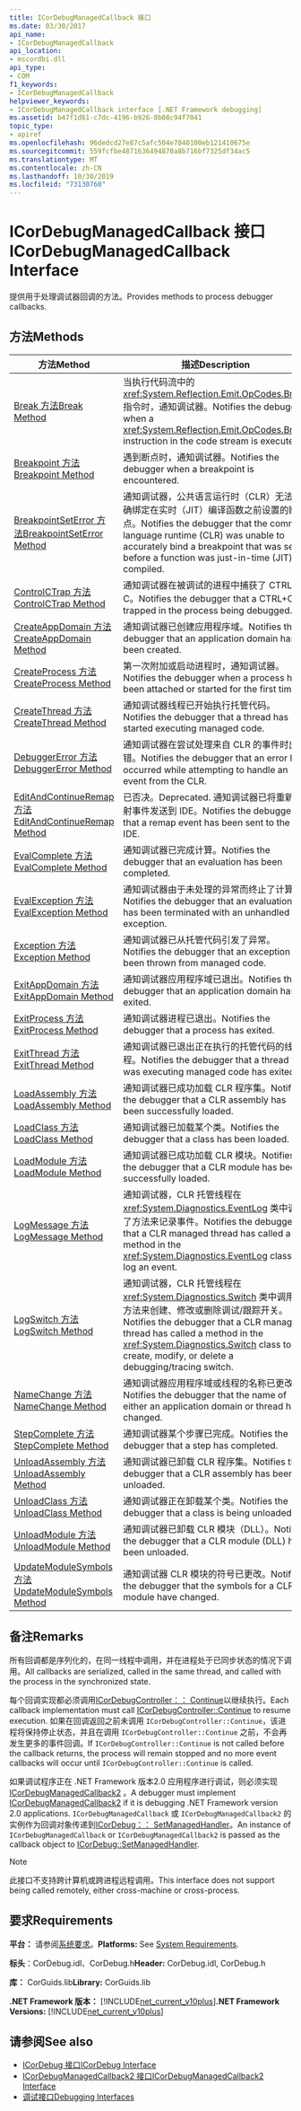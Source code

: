 ```yaml
---
title: ICorDebugManagedCallback 接口
ms.date: 03/30/2017
api_name:
- ICorDebugManagedCallback
api_location:
- mscordbi.dll
api_type:
- COM
f1_keywords:
- ICorDebugManagedCallback
helpviewer_keywords:
- ICorDebugManagedCallback interface [.NET Framework debugging]
ms.assetid: b47f1d61-c7dc-4196-b926-0b08c94f7041
topic_type:
- apiref
ms.openlocfilehash: 96dedcd27e87c5afc504e7840100eb121410675e
ms.sourcegitcommit: 559fcfbe4871636494870a8b716bf7325df34ac5
ms.translationtype: MT
ms.contentlocale: zh-CN
ms.lasthandoff: 10/30/2019
ms.locfileid: "73130760"
---
```

# <a name="icordebugmanagedcallback-interface"></a><span data-ttu-id="6402d-102">ICorDebugManagedCallback 接口</span><span class="sxs-lookup"><span data-stu-id="6402d-102">ICorDebugManagedCallback Interface</span></span>
<span data-ttu-id="6402d-103">提供用于处理调试器回调的方法。</span><span class="sxs-lookup"><span data-stu-id="6402d-103">Provides methods to process debugger callbacks.</span></span>  
  
## <a name="methods"></a><span data-ttu-id="6402d-104">方法</span><span class="sxs-lookup"><span data-stu-id="6402d-104">Methods</span></span>  
  
|<span data-ttu-id="6402d-105">方法</span><span class="sxs-lookup"><span data-stu-id="6402d-105">Method</span></span>|<span data-ttu-id="6402d-106">描述</span><span class="sxs-lookup"><span data-stu-id="6402d-106">Description</span></span>|  
|------------|-----------------|  
|[<span data-ttu-id="6402d-107">Break 方法</span><span class="sxs-lookup"><span data-stu-id="6402d-107">Break Method</span></span>](../../../../docs/framework/unmanaged-api/debugging/icordebugmanagedcallback-break-method.md)|<span data-ttu-id="6402d-108">当执行代码流中的 <xref:System.Reflection.Emit.OpCodes.Break> 指令时，通知调试器。</span><span class="sxs-lookup"><span data-stu-id="6402d-108">Notifies the debugger when a <xref:System.Reflection.Emit.OpCodes.Break> instruction in the code stream is executed.</span></span>|  
|[<span data-ttu-id="6402d-109">Breakpoint 方法</span><span class="sxs-lookup"><span data-stu-id="6402d-109">Breakpoint Method</span></span>](../../../../docs/framework/unmanaged-api/debugging/icordebugmanagedcallback-breakpoint-method.md)|<span data-ttu-id="6402d-110">遇到断点时，通知调试器。</span><span class="sxs-lookup"><span data-stu-id="6402d-110">Notifies the debugger when a breakpoint is encountered.</span></span>|  
|[<span data-ttu-id="6402d-111">BreakpointSetError 方法</span><span class="sxs-lookup"><span data-stu-id="6402d-111">BreakpointSetError Method</span></span>](../../../../docs/framework/unmanaged-api/debugging/icordebugmanagedcallback-breakpointseterror-method.md)|<span data-ttu-id="6402d-112">通知调试器，公共语言运行时（CLR）无法准确绑定在实时（JIT）编译函数之前设置的断点。</span><span class="sxs-lookup"><span data-stu-id="6402d-112">Notifies the debugger that the common language runtime (CLR) was unable to accurately bind a breakpoint that was set before a function was just-in-time (JIT) compiled.</span></span>|  
|[<span data-ttu-id="6402d-113">ControlCTrap 方法</span><span class="sxs-lookup"><span data-stu-id="6402d-113">ControlCTrap Method</span></span>](../../../../docs/framework/unmanaged-api/debugging/icordebugmanagedcallback-controlctrap-method.md)|<span data-ttu-id="6402d-114">通知调试器在被调试的进程中捕获了 CTRL + C。</span><span class="sxs-lookup"><span data-stu-id="6402d-114">Notifies the debugger that a CTRL+C is trapped in the process being debugged.</span></span>|  
|[<span data-ttu-id="6402d-115">CreateAppDomain 方法</span><span class="sxs-lookup"><span data-stu-id="6402d-115">CreateAppDomain Method</span></span>](../../../../docs/framework/unmanaged-api/debugging/icordebugmanagedcallback-createappdomain-method.md)|<span data-ttu-id="6402d-116">通知调试器已创建应用程序域。</span><span class="sxs-lookup"><span data-stu-id="6402d-116">Notifies the debugger that an application domain has been created.</span></span>|  
|[<span data-ttu-id="6402d-117">CreateProcess 方法</span><span class="sxs-lookup"><span data-stu-id="6402d-117">CreateProcess Method</span></span>](../../../../docs/framework/unmanaged-api/debugging/icordebugmanagedcallback-createprocess-method.md)|<span data-ttu-id="6402d-118">第一次附加或启动进程时，通知调试器。</span><span class="sxs-lookup"><span data-stu-id="6402d-118">Notifies the debugger when a process has been attached or started for the first time.</span></span>|  
|[<span data-ttu-id="6402d-119">CreateThread 方法</span><span class="sxs-lookup"><span data-stu-id="6402d-119">CreateThread Method</span></span>](../../../../docs/framework/unmanaged-api/debugging/icordebugmanagedcallback-createthread-method.md)|<span data-ttu-id="6402d-120">通知调试器线程已开始执行托管代码。</span><span class="sxs-lookup"><span data-stu-id="6402d-120">Notifies the debugger that a thread has started executing managed code.</span></span>|  
|[<span data-ttu-id="6402d-121">DebuggerError 方法</span><span class="sxs-lookup"><span data-stu-id="6402d-121">DebuggerError Method</span></span>](../../../../docs/framework/unmanaged-api/debugging/icordebugmanagedcallback-debuggererror-method.md)|<span data-ttu-id="6402d-122">通知调试器在尝试处理来自 CLR 的事件时出错。</span><span class="sxs-lookup"><span data-stu-id="6402d-122">Notifies the debugger that an error has occurred while attempting to handle an event from the CLR.</span></span>|  
|[<span data-ttu-id="6402d-123">EditAndContinueRemap 方法</span><span class="sxs-lookup"><span data-stu-id="6402d-123">EditAndContinueRemap Method</span></span>](../../../../docs/framework/unmanaged-api/debugging/icordebugmanagedcallback-editandcontinueremap-method.md)|<span data-ttu-id="6402d-124">已否决。</span><span class="sxs-lookup"><span data-stu-id="6402d-124">Deprecated.</span></span> <span data-ttu-id="6402d-125">通知调试器已将重新映射事件发送到 IDE。</span><span class="sxs-lookup"><span data-stu-id="6402d-125">Notifies the debugger that a remap event has been sent to the IDE.</span></span>|  
|[<span data-ttu-id="6402d-126">EvalComplete 方法</span><span class="sxs-lookup"><span data-stu-id="6402d-126">EvalComplete Method</span></span>](../../../../docs/framework/unmanaged-api/debugging/icordebugmanagedcallback-evalcomplete-method.md)|<span data-ttu-id="6402d-127">通知调试器已完成计算。</span><span class="sxs-lookup"><span data-stu-id="6402d-127">Notifies the debugger that an evaluation has been completed.</span></span>|  
|[<span data-ttu-id="6402d-128">EvalException 方法</span><span class="sxs-lookup"><span data-stu-id="6402d-128">EvalException Method</span></span>](../../../../docs/framework/unmanaged-api/debugging/icordebugmanagedcallback-evalexception-method.md)|<span data-ttu-id="6402d-129">通知调试器由于未处理的异常而终止了计算。</span><span class="sxs-lookup"><span data-stu-id="6402d-129">Notifies the debugger that an evaluation has been terminated with an unhandled exception.</span></span>|  
|[<span data-ttu-id="6402d-130">Exception 方法</span><span class="sxs-lookup"><span data-stu-id="6402d-130">Exception Method</span></span>](../../../../docs/framework/unmanaged-api/debugging/icordebugmanagedcallback-exception-method.md)|<span data-ttu-id="6402d-131">通知调试器已从托管代码引发了异常。</span><span class="sxs-lookup"><span data-stu-id="6402d-131">Notifies the debugger that an exception has been thrown from managed code.</span></span>|  
|[<span data-ttu-id="6402d-132">ExitAppDomain 方法</span><span class="sxs-lookup"><span data-stu-id="6402d-132">ExitAppDomain Method</span></span>](../../../../docs/framework/unmanaged-api/debugging/icordebugmanagedcallback-exitappdomain-method.md)|<span data-ttu-id="6402d-133">通知调试器应用程序域已退出。</span><span class="sxs-lookup"><span data-stu-id="6402d-133">Notifies the debugger that an application domain has exited.</span></span>|  
|[<span data-ttu-id="6402d-134">ExitProcess 方法</span><span class="sxs-lookup"><span data-stu-id="6402d-134">ExitProcess Method</span></span>](../../../../docs/framework/unmanaged-api/debugging/icordebugmanagedcallback-exitprocess-method.md)|<span data-ttu-id="6402d-135">通知调试器进程已退出。</span><span class="sxs-lookup"><span data-stu-id="6402d-135">Notifies the debugger that a process has exited.</span></span>|  
|[<span data-ttu-id="6402d-136">ExitThread 方法</span><span class="sxs-lookup"><span data-stu-id="6402d-136">ExitThread Method</span></span>](../../../../docs/framework/unmanaged-api/debugging/icordebugmanagedcallback-exitthread-method.md)|<span data-ttu-id="6402d-137">通知调试器已退出正在执行的托管代码的线程。</span><span class="sxs-lookup"><span data-stu-id="6402d-137">Notifies the debugger that a thread that was executing managed code has exited.</span></span>|  
|[<span data-ttu-id="6402d-138">LoadAssembly 方法</span><span class="sxs-lookup"><span data-stu-id="6402d-138">LoadAssembly Method</span></span>](../../../../docs/framework/unmanaged-api/debugging/icordebugmanagedcallback-loadassembly-method.md)|<span data-ttu-id="6402d-139">通知调试器已成功加载 CLR 程序集。</span><span class="sxs-lookup"><span data-stu-id="6402d-139">Notifies the debugger that a CLR assembly has been successfully loaded.</span></span>|  
|[<span data-ttu-id="6402d-140">LoadClass 方法</span><span class="sxs-lookup"><span data-stu-id="6402d-140">LoadClass Method</span></span>](../../../../docs/framework/unmanaged-api/debugging/icordebugmanagedcallback-loadclass-method.md)|<span data-ttu-id="6402d-141">通知调试器已加载某个类。</span><span class="sxs-lookup"><span data-stu-id="6402d-141">Notifies the debugger that a class has been loaded.</span></span>|  
|[<span data-ttu-id="6402d-142">LoadModule 方法</span><span class="sxs-lookup"><span data-stu-id="6402d-142">LoadModule Method</span></span>](../../../../docs/framework/unmanaged-api/debugging/icordebugmanagedcallback-loadmodule-method.md)|<span data-ttu-id="6402d-143">通知调试器已成功加载 CLR 模块。</span><span class="sxs-lookup"><span data-stu-id="6402d-143">Notifies the debugger that a CLR module has been successfully loaded.</span></span>|  
|[<span data-ttu-id="6402d-144">LogMessage 方法</span><span class="sxs-lookup"><span data-stu-id="6402d-144">LogMessage Method</span></span>](../../../../docs/framework/unmanaged-api/debugging/icordebugmanagedcallback-logmessage-method.md)|<span data-ttu-id="6402d-145">通知调试器，CLR 托管线程在 <xref:System.Diagnostics.EventLog> 类中调用了方法来记录事件。</span><span class="sxs-lookup"><span data-stu-id="6402d-145">Notifies the debugger that a CLR managed thread has called a method in the <xref:System.Diagnostics.EventLog> class to log an event.</span></span>|  
|[<span data-ttu-id="6402d-146">LogSwitch 方法</span><span class="sxs-lookup"><span data-stu-id="6402d-146">LogSwitch Method</span></span>](../../../../docs/framework/unmanaged-api/debugging/icordebugmanagedcallback-logswitch-method.md)|<span data-ttu-id="6402d-147">通知调试器，CLR 托管线程在 <xref:System.Diagnostics.Switch> 类中调用了方法来创建、修改或删除调试/跟踪开关。</span><span class="sxs-lookup"><span data-stu-id="6402d-147">Notifies the debugger that a CLR managed thread has called a method in the <xref:System.Diagnostics.Switch> class to create, modify, or delete a debugging/tracing switch.</span></span>|  
|[<span data-ttu-id="6402d-148">NameChange 方法</span><span class="sxs-lookup"><span data-stu-id="6402d-148">NameChange Method</span></span>](../../../../docs/framework/unmanaged-api/debugging/icordebugmanagedcallback-namechange-method.md)|<span data-ttu-id="6402d-149">通知调试器应用程序域或线程的名称已更改。</span><span class="sxs-lookup"><span data-stu-id="6402d-149">Notifies the debugger that the name of either an application domain or thread has changed.</span></span>|  
|[<span data-ttu-id="6402d-150">StepComplete 方法</span><span class="sxs-lookup"><span data-stu-id="6402d-150">StepComplete Method</span></span>](../../../../docs/framework/unmanaged-api/debugging/icordebugmanagedcallback-stepcomplete-method.md)|<span data-ttu-id="6402d-151">通知调试器某个步骤已完成。</span><span class="sxs-lookup"><span data-stu-id="6402d-151">Notifies the debugger that a step has completed.</span></span>|  
|[<span data-ttu-id="6402d-152">UnloadAssembly 方法</span><span class="sxs-lookup"><span data-stu-id="6402d-152">UnloadAssembly Method</span></span>](../../../../docs/framework/unmanaged-api/debugging/icordebugmanagedcallback-unloadassembly-method.md)|<span data-ttu-id="6402d-153">通知调试器已卸载 CLR 程序集。</span><span class="sxs-lookup"><span data-stu-id="6402d-153">Notifies the debugger that a CLR assembly has been unloaded.</span></span>|  
|[<span data-ttu-id="6402d-154">UnloadClass 方法</span><span class="sxs-lookup"><span data-stu-id="6402d-154">UnloadClass Method</span></span>](../../../../docs/framework/unmanaged-api/debugging/icordebugmanagedcallback-unloadclass-method.md)|<span data-ttu-id="6402d-155">通知调试器正在卸载某个类。</span><span class="sxs-lookup"><span data-stu-id="6402d-155">Notifies the debugger that a class is being unloaded.</span></span>|  
|[<span data-ttu-id="6402d-156">UnloadModule 方法</span><span class="sxs-lookup"><span data-stu-id="6402d-156">UnloadModule Method</span></span>](../../../../docs/framework/unmanaged-api/debugging/icordebugmanagedcallback-unloadmodule-method.md)|<span data-ttu-id="6402d-157">通知调试器已卸载 CLR 模块（DLL）。</span><span class="sxs-lookup"><span data-stu-id="6402d-157">Notifies the debugger that a CLR module (DLL) has been unloaded.</span></span>|  
|[<span data-ttu-id="6402d-158">UpdateModuleSymbols 方法</span><span class="sxs-lookup"><span data-stu-id="6402d-158">UpdateModuleSymbols Method</span></span>](../../../../docs/framework/unmanaged-api/debugging/icordebugmanagedcallback-updatemodulesymbols-method.md)|<span data-ttu-id="6402d-159">通知调试器 CLR 模块的符号已更改。</span><span class="sxs-lookup"><span data-stu-id="6402d-159">Notifies the debugger that the symbols for a CLR module have changed.</span></span>|  
  
## <a name="remarks"></a><span data-ttu-id="6402d-160">备注</span><span class="sxs-lookup"><span data-stu-id="6402d-160">Remarks</span></span>  
 <span data-ttu-id="6402d-161">所有回调都是序列化的，在同一线程中调用，并在进程处于已同步状态的情况下调用。</span><span class="sxs-lookup"><span data-stu-id="6402d-161">All callbacks are serialized, called in the same thread, and called with the process in the synchronized state.</span></span>  
  
 <span data-ttu-id="6402d-162">每个回调实现都必须调用[ICorDebugController：： Continue](../../../../docs/framework/unmanaged-api/debugging/icordebugcontroller-continue-method.md)以继续执行。</span><span class="sxs-lookup"><span data-stu-id="6402d-162">Each callback implementation must call [ICorDebugController::Continue](../../../../docs/framework/unmanaged-api/debugging/icordebugcontroller-continue-method.md) to resume execution.</span></span> <span data-ttu-id="6402d-163">如果在回调返回之前未调用 `ICorDebugController::Continue`，该进程将保持停止状态，并且在调用 `ICorDebugController::Continue` 之前，不会再发生更多的事件回调。</span><span class="sxs-lookup"><span data-stu-id="6402d-163">If `ICorDebugController::Continue` is not called before the callback returns, the process will remain stopped and no more event callbacks will occur until `ICorDebugController::Continue` is called.</span></span>  
  
 <span data-ttu-id="6402d-164">如果调试程序正在 .NET Framework 版本2.0 应用程序进行调试，则必须实现[ICorDebugManagedCallback2](../../../../docs/framework/unmanaged-api/debugging/icordebugmanagedcallback2-interface.md) 。</span><span class="sxs-lookup"><span data-stu-id="6402d-164">A debugger must implement [ICorDebugManagedCallback2](../../../../docs/framework/unmanaged-api/debugging/icordebugmanagedcallback2-interface.md) if it is debugging .NET Framework version 2.0 applications.</span></span> <span data-ttu-id="6402d-165">`ICorDebugManagedCallback` 或 `ICorDebugManagedCallback2` 的实例作为回调对象传递到[ICorDebug：： SetManagedHandler](../../../../docs/framework/unmanaged-api/debugging/icordebug-setmanagedhandler-method.md)。</span><span class="sxs-lookup"><span data-stu-id="6402d-165">An instance of `ICorDebugManagedCallback` or `ICorDebugManagedCallback2` is passed as the callback object to [ICorDebug::SetManagedHandler](../../../../docs/framework/unmanaged-api/debugging/icordebug-setmanagedhandler-method.md).</span></span>  
  
> [!NOTE]
> <span data-ttu-id="6402d-166">此接口不支持跨计算机或跨进程远程调用。</span><span class="sxs-lookup"><span data-stu-id="6402d-166">This interface does not support being called remotely, either cross-machine or cross-process.</span></span>  
  
## <a name="requirements"></a><span data-ttu-id="6402d-167">要求</span><span class="sxs-lookup"><span data-stu-id="6402d-167">Requirements</span></span>  
 <span data-ttu-id="6402d-168">**平台：** 请参阅[系统要求](../../../../docs/framework/get-started/system-requirements.md)。</span><span class="sxs-lookup"><span data-stu-id="6402d-168">**Platforms:** See [System Requirements](../../../../docs/framework/get-started/system-requirements.md).</span></span>  
  
 <span data-ttu-id="6402d-169">**标头**：CorDebug.idl、CorDebug.h</span><span class="sxs-lookup"><span data-stu-id="6402d-169">**Header:** CorDebug.idl, CorDebug.h</span></span>  
  
 <span data-ttu-id="6402d-170">**库：** CorGuids.lib</span><span class="sxs-lookup"><span data-stu-id="6402d-170">**Library:** CorGuids.lib</span></span>  
  
 <span data-ttu-id="6402d-171">**.NET Framework 版本：** [!INCLUDE[net_current_v10plus](../../../../includes/net-current-v10plus-md.md)]</span><span class="sxs-lookup"><span data-stu-id="6402d-171">**.NET Framework Versions:** [!INCLUDE[net_current_v10plus](../../../../includes/net-current-v10plus-md.md)]</span></span>  
  
## <a name="see-also"></a><span data-ttu-id="6402d-172">请参阅</span><span class="sxs-lookup"><span data-stu-id="6402d-172">See also</span></span>

- [<span data-ttu-id="6402d-173">ICorDebug 接口</span><span class="sxs-lookup"><span data-stu-id="6402d-173">ICorDebug Interface</span></span>](../../../../docs/framework/unmanaged-api/debugging/icordebug-interface.md)
- [<span data-ttu-id="6402d-174">ICorDebugManagedCallback2 接口</span><span class="sxs-lookup"><span data-stu-id="6402d-174">ICorDebugManagedCallback2 Interface</span></span>](../../../../docs/framework/unmanaged-api/debugging/icordebugmanagedcallback2-interface.md)
- [<span data-ttu-id="6402d-175">调试接口</span><span class="sxs-lookup"><span data-stu-id="6402d-175">Debugging Interfaces</span></span>](../../../../docs/framework/unmanaged-api/debugging/debugging-interfaces.md)
